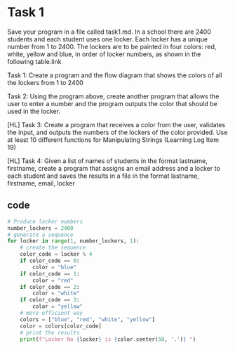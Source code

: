 # Task 1

Save your program in a file called task1.md. In a school there are 2400 students and each student uses one locker. Each locker has a unique number from 1 to 2400. The lockers are to be painted in four colors: red, white, yellow and blue, in order of locker numbers, as shown in the following table.link

Task 1: Create a program and the flow diagram that shows the colors of all the lockers from 1 to 2400

Task 2: Using the program above, create another program that allows the user to enter a number and the program outputs the color that should be used in the locker.

[HL] Task 3: Create a program that receives a color from the user, validates the input,  and outputs the numbers of the lockers of the color provided. Use at least 10 different functions for Manipulating Strings (Learning Log Item 19)

[HL] Task 4: Given a list of names of students in the format lastname, firstname, create a program that assigns an email address and a locker to each student and saves the results in a file in the format lastname, firstname, email, locker 

## code

```py
# Produce locker numbers
number_lockers = 2400
# generate a sequence
for locker in range(1, number_lockers, 1):
    # create the sequence
    color_code = locker % 4
    if color_code == 0:
        color = "blue"
    if color_code == 1:
        color = "red"
    if color_code == 2:
        color = "white"
    if color_code == 3:
        color = "yellow"
    # more efficient way
    colors = ["blue", "red", "white", "yellow"]
    color = colors[color_code]
    # print the results
    print(f"Locker No {locker} is {color.center(50, '.')} ")
